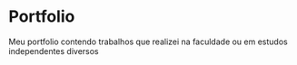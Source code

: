 # Portfolio
Meu portfolio contendo trabalhos que realizei na faculdade ou em estudos independentes diversos

